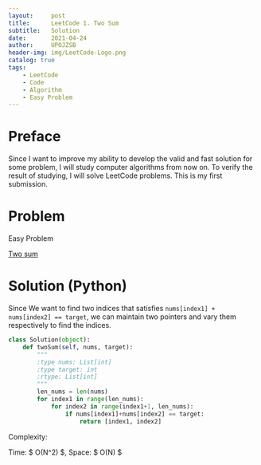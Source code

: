 ```yaml
---
layout:     post
title:      LeetCode 1. Two Sum
subtitle:   Solution
date:       2021-04-24
author:     UPOJZSB
header-img: img/LeetCode-Logo.png
catalog: true
tags:
    - LeetCode
    - Code
    - Algorithm
    - Easy Problem
---
```


# Preface

Since I want to improve my ability to develop the valid and fast solution for some problem, I will study computer algorithms from now on. To verify the result of studying, I will solve LeetCode problems. This is my first submission.

# Problem

Easy Problem

[Two sum](https://leetcode.com/problems/two-sum/)

# Solution (Python)

Since We want to find two indices that satisfies ` nums[index1] + nums[index2] == target `, we can maintain two pointers and vary them respectively to find the indices.

```python
class Solution(object):
    def twoSum(self, nums, target):
        """
        :type nums: List[int]
        :type target: int
        :rtype: List[int]
        """
        len_nums = len(nums)
        for index1 in range(len_nums):
            for index2 in range(index1+1, len_nums):
                if nums[index1]+nums[index2] == target:
                    return [index1, index2]
```

Complexity:

Time: $ O(N^2) $, Space: $ O(N) $
